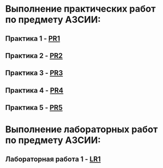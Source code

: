# Выполнение практических работ по предмету АЗСИИ:
## Практика 1 - [PR1](https://github.com/Evgesha8286/Pankov-AZSII/tree/8ffef88fd3e0b8a04bd499ae51d398c1f423f94f/PR1)
## Практика 2 - [PR2](https://github.com/Evgesha8286/Pankov-AZSII/tree/c2cb951d2cdd5cb2a3a9176d085e453f1d987b21/PR2)
## Практика 3 - [PR3](https://github.com/Evgesha8286/Pankov-AZSII/tree/df8fa82c808f6836cb240a2312fdb99d2cc5ace0/PR3)
## Практика 4 - [PR4](https://github.com/Evgesha8286/Pankov-AZSII/tree/8a5efbcef13cb399da9a98b2ea935d4f2e74f3df/PR4)
## Практика 5 - [PR5](https://github.com/Evgesha8286/Pankov-AZSII/tree/cf8eb8e0d827507f2382fe67444a80d2ba1acb73/PR5)

# Выполнение лабораторных работ по предмету АЗСИИ:
## Лабораторная работа 1 - [LR1](https://github.com/Evgesha8286/Pankov-AZSII/tree/efb580948d853de6448f745bb76995ad46161a72/LR1)
